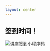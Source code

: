 ```yaml
---
layout: center
---
```


## 签到时间！

<img src="/images/checkin.jpg" alt="讲座签到小程序码" class="h-100 w-fit m-auto" />